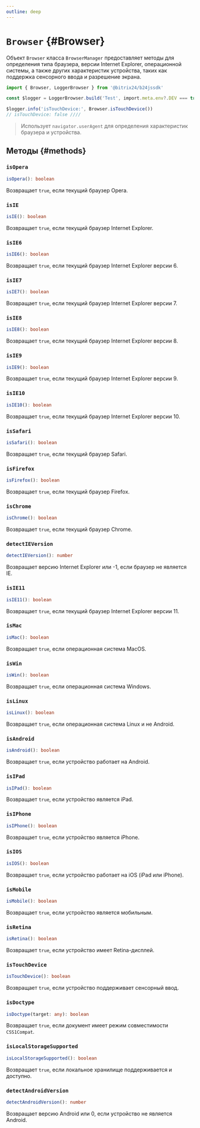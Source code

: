 ```yaml
---
outline: deep
---
```

# `Browser` {#Browser}

Объект `Browser` класса `BrowserManager` предоставляет методы для определения типа браузера, версии Internet Explorer, операционной системы,
а также других характеристик устройства, таких как поддержка сенсорного ввода и разрешение экрана.

```ts
import { Browser, LoggerBrowser } from '@bitrix24/b24jssdk'

const $logger = LoggerBrowser.build('Test', import.meta.env?.DEV === true)

$logger.info('isTouchDevice:', Browser.isTouchDevice())
// isTouchDevice: false ////
```

>Использует `navigator.userAgent` для определения характеристик браузера и устройства.

## Методы {#methods}

### `isOpera`
```ts
isOpera(): boolean
```

Возвращает `true`, если текущий браузер Opera.

### `isIE`
```ts
isIE(): boolean
```

Возвращает `true`, если текущий браузер Internet Explorer.

### `isIE6`
```ts
isIE6(): boolean
```

Возвращает `true`, если текущий браузер Internet Explorer версии 6.

### `isIE7`
```ts
isIE7(): boolean
```

Возвращает `true`, если текущий браузер Internet Explorer версии 7.

### `isIE8`
```ts
isIE8(): boolean
```

Возвращает `true`, если текущий браузер Internet Explorer версии 8.

### `isIE9`
```ts
isIE9(): boolean
```

Возвращает `true`, если текущий браузер Internet Explorer версии 9.

### `isIE10`
```ts
isIE10(): boolean
```

Возвращает `true`, если текущий браузер Internet Explorer версии 10.

### `isSafari`
```ts
isSafari(): boolean
```

Возвращает `true`, если текущий браузер Safari.

### `isFirefox`
```ts
isFirefox(): boolean
```

Возвращает `true`, если текущий браузер Firefox.

### `isChrome`
```ts
isChrome(): boolean
```

Возвращает `true`, если текущий браузер Chrome.

### `detectIEVersion`
```ts
detectIEVersion(): number
```

Возвращает версию Internet Explorer или -1, если браузер не является IE.

### `isIE11`
```ts
isIE11(): boolean
```

Возвращает `true`, если текущий браузер Internet Explorer версии 11.

### `isMac`
```ts
isMac(): boolean
```

Возвращает `true`, если операционная система MacOS.

### `isWin`
```ts
isWin(): boolean
```

Возвращает `true`, если операционная система Windows.

### `isLinux`
```ts
isLinux(): boolean
```

Возвращает `true`, если операционная система Linux и не Android.

### `isAndroid`
```ts
isAndroid(): boolean
```

Возвращает `true`, если устройство работает на Android.

### `isIPad`
```ts
isIPad(): boolean
```

Возвращает `true`, если устройство является iPad.

### `isIPhone`
```ts
isIPhone(): boolean
```

Возвращает `true`, если устройство является iPhone.

### `isIOS`
```ts
isIOS(): boolean
```

Возвращает `true`, если устройство работает на iOS (iPad или iPhone).

### `isMobile`
```ts
isMobile(): boolean
```

Возвращает `true`, если устройство является мобильным.

### `isRetina`
```ts
isRetina(): boolean
```

Возвращает `true`, если устройство имеет Retina-дисплей.

### `isTouchDevice`
```ts
isTouchDevice(): boolean
```

Возвращает `true`, если устройство поддерживает сенсорный ввод.

### `isDoctype`
```ts
isDoctype(target: any): boolean
```

Возвращает `true`, если документ имеет режим совместимости `CSS1Compat`.

### `isLocalStorageSupported`
```ts
isLocalStorageSupported(): boolean
```

Возвращает `true`, если локальное хранилище поддерживается и доступно.

### `detectAndroidVersion`
```ts
detectAndroidVersion(): number
```

Возвращает версию Android или 0, если устройство не является Android.
